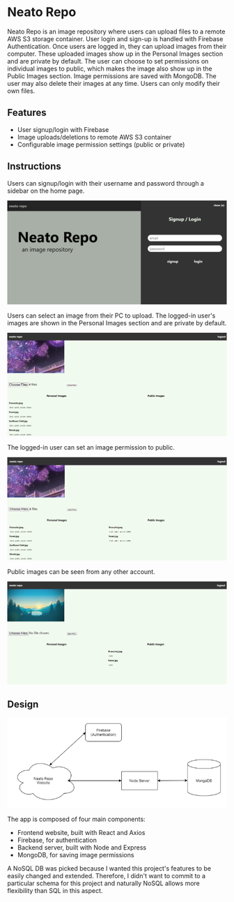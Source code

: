# Neato Repo

Neato Repo is an image repository where users can upload files to a remote AWS S3 storage container. User login and sign-up is handled with Firebase Authentication. Once users are logged in, they can upload images from their computer. These uploaded images show up in the Personal Images section and are private by default. The user can choose to set permissions on individual images to public, which makes the image also show up in the Public Images section. Image permissions are saved with MongoDB. The user may also delete their images at any time. Users can only modify their own files.

## Features
- User signup/login with Firebase
- Image uploads/deletions to remote AWS S3 container
- Configurable image permission settings (public or private)

## Instructions
Users can signup/login with their username and password through a sidebar on the home page.

![Login Page](/screenshots/Home.png)

Users can select an image from their PC to upload. The logged-in user's images are shown in the Personal Images section and are private by default.

![Personal Images](/screenshots/PersonalImages.png)

The logged-in user can set an image permission to public. 

![Public Images](/screenshots/PublicImages.png)

Public images can be seen from any other account.

![Another Account](/screenshots/AnotherAccount.png)

## Design
![Design](/screenshots/Design.png)

The app is composed of four main components:
- Frontend website, built with React and Axios
- Firebase, for authentication
- Backend server, built with Node and Express
- MongoDB, for saving image permissions

A NoSQL DB was picked because I wanted this project's features to be easily changed and extended. Therefore, I didn't want to commit to a particular schema for this project and naturally NoSQL allows more flexibility than SQL in this aspect.
